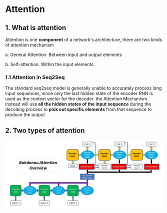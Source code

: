 # Attention

## 1. What is attention

Attention is one **component** of a network's architecture, there are two kinds of attention mechanism

a.	General Attention. Between input and output elements

b.	Self-attention. Within the input elements.



### 1.1 Attention in Seq2Seq

The standard seq2seq model is generally unable to accurately process long input sequences, since only the last hidden state of the encoder RNN is used as the context vector for the decoder.  the Attention Mechanism instead will use **all the hidden states of the input sequence** during the decoding process to  **pick out specific elements** from that sequence to produce the output 



## 2. Two types of attention

![]( https://github.com/ChrisWang10/NLP/raw/master/img/type1.png )











